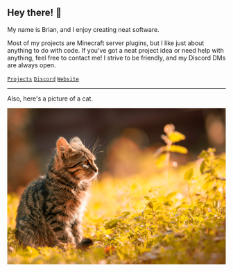 ## Hey there! 👋

My name is Brian, and I enjoy creating neat software.

Most of my projects are Minecraft server plugins, but I like just about anything to do with code. If you've got a neat project idea or need help with anything, feel free to contact me! I strive to be friendly, and my Discord DMs are always open.

[`Projects`][projects] [`Discord`][discord] [`Website`][website] 

[website]: https://tehbrian.xyz
[discord]: https://chat.tehbrian.xyz
[projects]: PROJECTS.md

---

Also, here's a picture of a cat.

![cat](cat.jpg)
